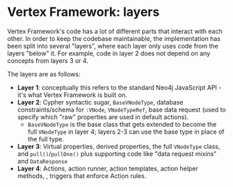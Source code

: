 # Vertex Framework: layers

Vertex Framework's code has a lot of different parts that interact with each other. In order to keep the codebase maintainable, the implementation has been split into several "layers", where each layer only uses code from the layers "below" it. For example, code in layer 2 does not depend on any concepts from layers 3 or 4.

The layers are as follows:

* **Layer 1**: conceptually this refers to the standard Neo4j JavaScript API - it's what Vertex Framework is built on.
* **Layer 2**: Cypher syntactic sugar, `BaseVNodeType`, database constraints/schema for `:VNode`, `VNodeTypeRef`, base data request (used to specify which "raw" properties are used in default actions).
  * `BaseVNodeType` is the base class that gets extended to become the full `VNodeType` in layer 4; layers 2-3 can use the base type in place of the full type.
* **Layer 3**: Virtual properties, derived properties, the full `VNodeType` class, and `pull()`/`pullOne()` plus supporting code like "data request mixins" and `DataResponse`
* **Layer 4**: Actions, action runner, action templates, action helper methods, , triggers that enforce Action rules.
